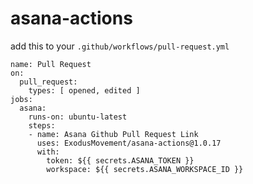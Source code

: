 # asana-actions

add this to your `.github/workflows/pull-request.yml`

```
name: Pull Request
on:
  pull_request:
    types: [ opened, edited ]
jobs:
  asana:
    runs-on: ubuntu-latest
    steps:
    - name: Asana Github Pull Request Link
      uses: ExodusMovement/asana-actions@1.0.17
      with:
        token: ${{ secrets.ASANA_TOKEN }}
        workspace: ${{ secrets.ASANA_WORKSPACE_ID }}
```